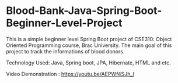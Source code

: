 # Blood-Bank-Java-Spring-Boot-Beginner-Level-Project

This is a simple beginner level Spring Boot project of CSE310: Object Oriented Programming course, Brac University. The main goal of this project to track the informations of blood donors. 

Technology Used: Java, Spring boot, JPA, Hibernate,  HTML and etc. 

Video Demonstration : https://youtu.be/AEPWf4SJh_I 
